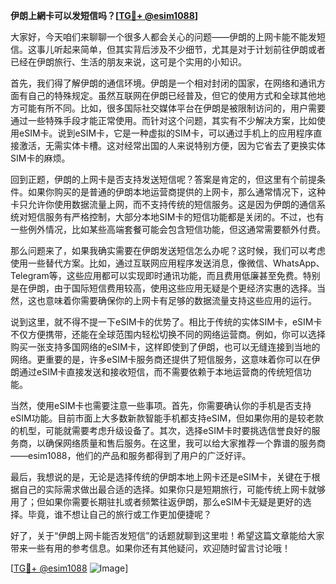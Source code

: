 **伊朗上網卡可以发短信吗？[[TG💪+ @esim1088](https://t.me/s/esim1088)]**

大家好，今天咱们来聊聊一个很多人都会关心的问题——伊朗的上网卡能不能发短信。这事儿听起来简单，但其实背后涉及不少细节，尤其是对于计划前往伊朗或者已经在伊朗旅行、生活的朋友来说，这可是个实用的小知识。

首先，我们得了解伊朗的通信环境。伊朗是一个相对封闭的国家，在网络和通讯方面有自己的特殊规定。虽然互联网在伊朗已经普及，但它的使用方式和全球其他地方可能有所不同。比如，很多国际社交媒体平台在伊朗是被限制访问的，用户需要通过一些特殊手段才能正常使用。而针对这个问题，其实有不少解决方案，比如使用eSIM卡。说到eSIM卡，它是一种虚拟的SIM卡，可以通过手机上的应用程序直接激活，无需实体卡槽。这对经常出国的人来说特别方便，因为它省去了更换实体SIM卡的麻烦。

回到正题，伊朗的上网卡是否支持发送短信呢？答案是肯定的，但这里有个前提条件。如果你购买的是普通的伊朗本地运营商提供的上网卡，那么通常情况下，这种卡只允许你使用数据流量上网，而不支持传统的短信服务。这是因为伊朗的通信系统对短信服务有严格控制，大部分本地SIM卡的短信功能都是关闭的。不过，也有一些例外情况，比如某些高端套餐可能会包含短信功能，但这通常需要额外付费。

那么问题来了，如果我确实需要在伊朗发送短信怎么办呢？这时候，我们可以考虑使用一些替代方案。比如，通过互联网应用程序发送消息，像微信、WhatsApp、Telegram等，这些应用都可以实现即时通讯功能，而且费用低廉甚至免费。特别是在伊朗，由于国际短信费用较高，使用这些应用无疑是个更经济实惠的选择。当然，这也意味着你需要确保你的上网卡有足够的数据流量支持这些应用的运行。

说到这里，就不得不提一下eSIM卡的优势了。相比于传统的实体SIM卡，eSIM卡不仅方便携带，还能在全球范围内轻松切换不同的网络运营商。例如，你可以选择购买一张支持多国网络的eSIM卡，这样即使到了伊朗，也可以无缝连接到当地的网络。更重要的是，许多eSIM卡服务商还提供了短信服务，这意味着你可以在伊朗通过eSIM卡直接发送和接收短信，而不需要依赖于本地运营商的传统短信功能。

当然，使用eSIM卡也需要注意一些事项。首先，你需要确认你的手机是否支持eSIM功能。目前市面上大多数新款智能手机都支持eSIM，但如果你用的是较老款的机型，可能就需要考虑升级设备了。其次，选择eSIM卡时要挑选信誉良好的服务商，以确保网络质量和售后服务。在这里，我可以给大家推荐一个靠谱的服务商——esim1088，他们的产品和服务都得到了用户的广泛好评。

最后，我想说的是，无论是选择传统的伊朗本地上网卡还是eSIM卡，关键在于根据自己的实际需求做出最合适的选择。如果你只是短期旅行，可能传统上网卡就够用了；但如果你需要长期驻扎或者频繁往返伊朗，那么eSIM卡无疑是更好的选择。毕竟，谁不想让自己的旅行或工作更加便捷呢？

好了，关于“伊朗上网卡能否发短信”的话题就聊到这里啦！希望这篇文章能给大家带来一些有用的参考信息。如果你还有其他疑问，欢迎随时留言讨论哦！

[[TG💪+ @esim1088](https://t.me/s/esim1088) ![Image](https://i.postimg.cc/4NQfJmqS/Snipaste-2025-05-13-00-14-12.png)]